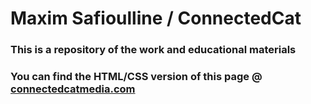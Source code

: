 # Maxim Safioulline / ConnectedCat
### This is a repository of the work and educational materials
### You can find the HTML/CSS version of this page @ [connectedcatmedia.com](http://connectedcatmedia.com)
